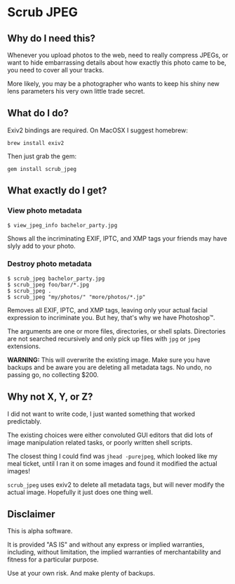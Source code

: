 Scrub JPEG
==========

Why do I need this?
-------------------

Whenever you upload photos to the web, need to really compress JPEGs, or want
to hide embarrassing details about how exactly this photo came to be, you need
to cover all your tracks.

More likely, you may be a photographer who wants to keep his shiny new lens 
parameters his very own little trade secret.


What do I do?
--------------

Exiv2 bindings are required. On MacOSX I suggest homebrew:

`brew install exiv2`

Then just grab the gem:

`gem install scrub_jpeg`


What exactly do I get?
----------------------

### View photo metadata

`$ view_jpeg_info bachelor_party.jpg`

Shows all the incriminating EXIF, IPTC, and XMP tags your friends may have
slyly add to your photo.

### Destroy photo metadata

    $ scrub_jpeg bachelor_party.jpg
    $ scrub_jpeg foo/bar/*.jpg
    $ scrub_jpeg .
    $ scrub_jpeg "my/photos/" "more/photos/*.jp"

Removes all EXIF, IPTC, and XMP tags, leaving only your actual facial expression
to incriminate you. But hey, that's why we have Photoshop™.

The arguments are one or more files, directories, or shell splats. Directories
are not searched recursively and only pick up files with `jpg` or `jpeg` extensions.

**WARNING:** This will overwrite the existing image. Make sure you have backups
and be aware you are deleting all metadata tags.  No undo, no passing go, no collecting $200.


Why not X, Y, or Z?
-------------------

I did not want to write code, I just wanted something that worked predictably.

The existing choices were either convoluted GUI editors that did lots of image
manipulation related tasks, or poorly written shell scripts.

The closest thing I could find was `jhead -purejpeg`, which looked like my meal
ticket, until I ran it on some images and found it modified the actual images!

`scrub_jpeg` uses exiv2 to delete all metadata tags, but will never modify the
actual image. Hopefully it just does one thing well.


Disclaimer
----------

This is alpha software. 

It is provided "AS IS" and without any express or implied warranties, including,
without limitation, the implied warranties of merchantability and fitness for
a particular purpose.

Use at your own risk. And make plenty of backups.
